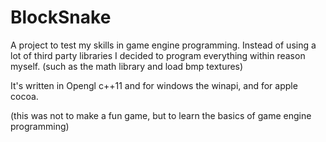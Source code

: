 # BlockSnake
A project to test my skills in game engine programming. 
Instead of using a lot of third party libraries I decided to program everything within reason myself. (such as the math library and load bmp textures)

It's written in Opengl c++11 and for windows the winapi, and for apple cocoa.

(this was not to make a fun game, but to learn the basics of game engine programming) 
